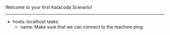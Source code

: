 Welcome to your first Katacoda Scenario!


---
- hosts: localhost
  tasks:
    - name: Make sure that we can connect to the machine
ping: